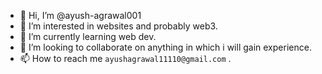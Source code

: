 - 👋 Hi, I’m @ayush-agrawal001
- 👀 I’m interested in websites and probably web3.
- 🌱 I’m currently learning web dev.
- 💞️ I’m looking to collaborate on anything in which i will gain experience.
- 📫 How to reach me ` ayushagrawal11110@gmail.com `  .

<!---
ayush-agrawal001/ayush-agrawal001 is a ✨ special ✨ repository because its `README.md` (this file) appears on your GitHub profile.
You can click the Preview link to take a look at your changes.
--->
